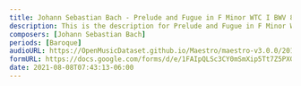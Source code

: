 ```yaml
---
title: Johann Sebastian Bach - Prelude and Fugue in F Minor WTC I BWV 857 (5)
description: This is the description for Prelude and Fugue in F Minor WTC I BWV 857 by Johann Sebastian Bach
composers: [Johann Sebastian Bach]
periods: [Baroque]
audioURL: https://OpenMusicDataset.github.io/Maestro/maestro-v3.0.0/2017/MIDI-Unprocessed_042_PIANO042_MID--AUDIO-split_07-06-17_Piano-e_1-02_wav--1.midi
formURL: https://docs.google.com/forms/d/e/1FAIpQLSc3CY0mSmXip5Tt7Z5PXGa_BflGjhSmNmo5T2BcBz2fcKahGg/viewform
date: 2021-08-08T07:43:13-06:00
---
```

